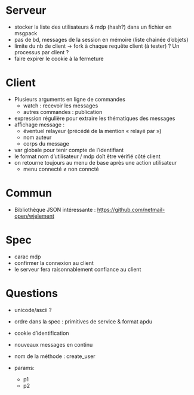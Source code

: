 # Serveur

- stocker la liste des utilisateurs & mdp (hash?) dans un fichier en msgpack
- pas de bd, messages de la session en mémoire (liste chainée d’objets)
- limite du nb de client -> fork à chaque requête client (à tester) ? Un processus par client ?
- faire expirer le cookie à la fermeture 

# Client

- Plusieurs arguments en ligne de commandes
  - watch : recevoir les messages
  - autres commandes : publication
- expression régulière pour extraire les thématiques des messages
- affichage message :
  - éventuel relayeur (précédé de la mention « relayé par »)
  - nom auteur
  - corps du message
- var globale pour tenir compte de l’identifiant
- le format nom d’utilisateur / mdp doît être vérifié côté client
- on retourne toujours au menu de base après une action utilisateur
  - menu connecté ≠ non conncté

# Commun

- Bibliothèque JSON intéressante : https://github.com/netmail-open/wjelement

# Spec

- carac mdp
- confirmer la connexion au client
- le serveur fera raisonnablement confiance au client

# Questions

- unicode/ascii ?
- ordre dans la spec : primitives de service & format apdu
- cookie d’identification
- nouveaux messages en continu

- nom de la méthode : create_user
- params:
  - p1
  - p2
